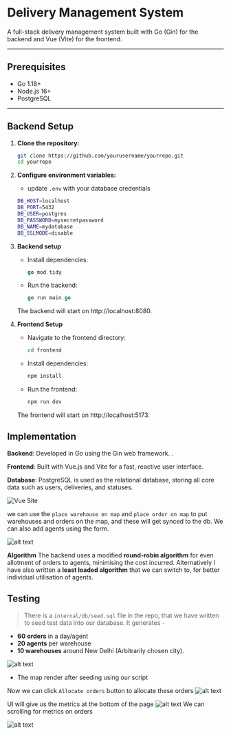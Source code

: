 # Delivery Management System

A full-stack delivery management system built with Go (Gin) for the backend and Vue (Vite) for the frontend.

---

## Prerequisites

- Go 1.18+
- Node.js 16+
- PostgreSQL

---

## Backend Setup

1. **Clone the repository:**
   ```sh
   git clone https://github.com/yourusername/yourrepo.git
   cd yourrepo
   ```
2. **Configure environment variables:**
    - update `.env` with your database credentials
    ```bash
    DB_HOST=localhost
    DB_PORT=5432
    DB_USER=postgres
    DB_PASSWORD=mysecretpassword
    DB_NAME=mydatabase
    DB_SSLMODE=disable
    ```
3. **Backend setup**
    - Install dependencies:
        ```Go
        go mod tidy
        ```

    - Run the backend:
        ```Go
        go run main.go
        ```

    The backend will start on http://localhost:8080.
4. **Frontend Setup**

    - Navigate to the frontend directory:
        ```bash
        cd frontend
        ```

    - Install dependencies:
        ```bash
        npm install
        ```

    - Run the frontend:
        ```bash
        npm run dev
        ```

    The frontend will start on http://localhost:5173.

## Implementation
**Backend**:
Developed in Go using the Gin web framework. .

**Frontend**:
Built with Vue.js and Vite for a fast, reactive user interface.

**Database**:
PostgreSQL is used as the relational database, storing all core data such as users, deliveries, and statuses.

![Vue Site](image.png)


we can use the `place warehouse on map` and `place order on map` to put warehouses and orders on the map, and these will get synced to the db. We can also add agents using the form.


![alt text](image-2.png)

**Algorithm**
The backend uses a modified **round-robin algorithm** for even allotment of orders to agents, minimising the cost incurred.
Alternatively I have also written a **least loaded algorithm** that we can switch to, for better individual utilisation of agents.

## Testing

> There is a `internal/db/seed.sql` file in the repo, that we have written to seed test data into our database. It generates -
- **60** **orders** in a day/agent
- **20 agents** per warehouse
- **10 warehouses** around New Delhi (Arbitrarily chosen city).

![alt text](image-3.png)
- The map render after seeding using our script

Now we can click `Allocate orders` button to allocate these orders
![alt text](image-4.png)

UI will give us the metrics at the bottom of the page
![alt text](image-7.png)
We can scrolling for metrics on orders

![alt text](image-6.png)